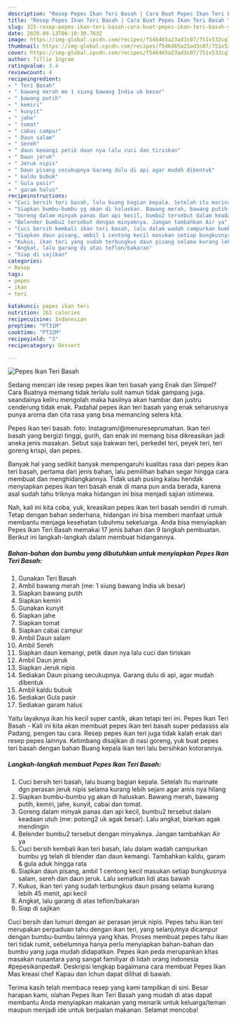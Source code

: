 ```yaml
---
description: "Resep Pepes Ikan Teri Basah | Cara Buat Pepes Ikan Teri Basah Yang Bisa Manjain Lidah"
title: "Resep Pepes Ikan Teri Basah | Cara Buat Pepes Ikan Teri Basah Yang Bisa Manjain Lidah"
slug: 325-resep-pepes-ikan-teri-basah-cara-buat-pepes-ikan-teri-basah-yang-bisa-manjain-lidah
date: 2020-09-13T06:10:30.763Z
image: https://img-global.cpcdn.com/recipes/f546465a23ad3c07/751x532cq70/pepes-ikan-teri-basah-foto-resep-utama.jpg
thumbnail: https://img-global.cpcdn.com/recipes/f546465a23ad3c07/751x532cq70/pepes-ikan-teri-basah-foto-resep-utama.jpg
cover: https://img-global.cpcdn.com/recipes/f546465a23ad3c07/751x532cq70/pepes-ikan-teri-basah-foto-resep-utama.jpg
author: Tillie Ingram
ratingvalue: 3.4
reviewcount: 4
recipeingredient:
- " Teri Basah"
- " bawang merah me 1 siung bawang India uk besar"
- " bawang putih"
- " kemiri"
- " kunyit"
- " jahe"
- " tomat"
- " cabai campur"
- " Daun salam"
- " Sereh"
- " daun kemangi petik daun nya lalu cuci dan tiriskan"
- " Daun jeruk"
- " Jeruk nipis"
- " Daun pisang secukupnya Garang dulu di api agar mudah dibentuk"
- " kaldu bubuk"
- " Gula pasir"
- " garam halus"
recipeinstructions:
- "Cuci bersih teri basah, lalu buang bagian kepala. Setelah itu marinate dgn perasan jeruk nipis selama kurang lebih sejam agar amis nya hilang"
- "Siapkan bumbu-bumbu yg akan di haluskan. Bawang merah, bawang putih, kemiri, jahe, kunyit, cabai dan tomat."
- "Goreng dalam minyak panas dan api kecil, bumbu2 tersebut dalam keadaan utuh (me: potong2 uk agak besar). Lalu angkat, biarkan agak mendingin"
- "Belender bumbu2 tersebut dengan minyaknya. Jangan tambahkan Air ya"
- "Cuci bersih kembali ikan teri basah, lalu dalam wadah campurkan bumbu yg telah di blender dan daun kemangi. Tambahkan kaldu, garam &amp; gula aduk hingga rata"
- "Siapkan daun pisang, ambil 1 centong kecil masukan setiap bungkusnya salam, sereh dan daun jeruk. Lalu sematkan lidi atas bawah"
- "Kukus, ikan teri yang sudah terbungkus daun pisang selama kurang lebih 45 menit, api kecil"
- "Angkat, lalu garang di atas teflon/bakaran"
- "Siap di sajikan"
categories:
- Resep
tags:
- pepes
- ikan
- teri

katakunci: pepes ikan teri 
nutrition: 263 calories
recipecuisine: Indonesian
preptime: "PT31M"
cooktime: "PT32M"
recipeyield: "3"
recipecategory: Dessert

---
```



![Pepes Ikan Teri Basah](https://img-global.cpcdn.com/recipes/f546465a23ad3c07/751x532cq70/pepes-ikan-teri-basah-foto-resep-utama.jpg)

Sedang mencari ide resep pepes ikan teri basah yang Enak dan Simpel? Cara Buatnya memang tidak terlalu sulit namun tidak gampang juga. seandainya keliru mengolah maka hasilnya akan hambar dan justru cenderung tidak enak. Padahal pepes ikan teri basah yang enak seharusnya punya aroma dan cita rasa yang bisa memancing selera kita.

Pepes ikan teri basah. foto: Instagram/@menureseprumahan. Ikan teri basah yang bergizi tinggi, gurih, dan enak ini memang bisa dikreasikan jadi aneka jenis masakan. Sebut saja bakwan teri, perkedel teri, peyek teri, teri goreng krispi, dan pepes.

Banyak hal yang sedikit banyak mempengaruhi kualitas rasa dari pepes ikan teri basah, pertama dari jenis bahan, lalu pemilihan bahan segar hingga cara membuat dan menghidangkannya. Tidak usah pusing kalau hendak menyiapkan pepes ikan teri basah enak di mana pun anda berada, karena asal sudah tahu triknya maka hidangan ini bisa menjadi sajian istimewa.


Nah, kali ini kita coba, yuk, kreasikan pepes ikan teri basah sendiri di rumah. Tetap dengan bahan sederhana, hidangan ini bisa memberi manfaat untuk membantu menjaga kesehatan tubuhmu sekeluarga. Anda bisa menyiapkan Pepes Ikan Teri Basah memakai 17 jenis bahan dan 9 langkah pembuatan. Berikut ini langkah-langkah dalam membuat hidangannya.

<!--inarticleads1-->

##### Bahan-bahan dan bumbu yang dibutuhkan untuk menyiapkan Pepes Ikan Teri Basah:

1. Gunakan  Teri Basah
1. Ambil  bawang merah (me: 1 siung bawang India uk besar)
1. Siapkan  bawang putih
1. Siapkan  kemiri
1. Gunakan  kunyit
1. Siapkan  jahe
1. Siapkan  tomat
1. Siapkan  cabai campur
1. Ambil  Daun salam
1. Ambil  Sereh
1. Siapkan  daun kemangi, petik daun nya lalu cuci dan tiriskan
1. Ambil  Daun jeruk
1. Siapkan  Jeruk nipis
1. Sediakan  Daun pisang secukupnya. Garang dulu di api, agar mudah dibentuk
1. Ambil  kaldu bubuk
1. Sediakan  Gula pasir
1. Sediakan  garam halus


Yaitu layaknya ikan his kecil super cantik, akan tetapi teri ini. Pepes Ikan Teri Basah - Kali ini kita akan membuat pepes ikan teri basah super pedassss ala Padang, pengen tau cara. Resep pepes ikan teri juga tidak kalah enak dari resep pepes lainnya. Ketimbang disajikan di nasi goreng, yuk buat pepes teri basah dengan bahan Buang kepala ikan teri lalu bersihkan kotorannya. 

<!--inarticleads2-->

##### Langkah-langkah membuat Pepes Ikan Teri Basah:

1. Cuci bersih teri basah, lalu buang bagian kepala. Setelah itu marinate dgn perasan jeruk nipis selama kurang lebih sejam agar amis nya hilang
1. Siapkan bumbu-bumbu yg akan di haluskan. Bawang merah, bawang putih, kemiri, jahe, kunyit, cabai dan tomat.
1. Goreng dalam minyak panas dan api kecil, bumbu2 tersebut dalam keadaan utuh (me: potong2 uk agak besar). Lalu angkat, biarkan agak mendingin
1. Belender bumbu2 tersebut dengan minyaknya. Jangan tambahkan Air ya
1. Cuci bersih kembali ikan teri basah, lalu dalam wadah campurkan bumbu yg telah di blender dan daun kemangi. Tambahkan kaldu, garam &amp; gula aduk hingga rata
1. Siapkan daun pisang, ambil 1 centong kecil masukan setiap bungkusnya salam, sereh dan daun jeruk. Lalu sematkan lidi atas bawah
1. Kukus, ikan teri yang sudah terbungkus daun pisang selama kurang lebih 45 menit, api kecil
1. Angkat, lalu garang di atas teflon/bakaran
1. Siap di sajikan


Cuci bersih dan lumuri dengan air perasan jeruk nipis. Pepes tahu ikan teri merupakan perpaduan tahu dengan ikan teri, yang selanjutnya dicampur dengan bumbu-bumbu lainnya yang khas. Proses membuat pepes tahu ikan teri tidak rumit, sebelumnya hanya perlu menyiapkan bahan-bahan dan bumbu yang juga mudah didapatkan. Pepes ikan peda merupankan khas masakan nusantara yang sangat familiyar di lidah orang indonesia #pepesikanpeda#. Deskripsi lengkap bagaimana cara membuat Pepes Ikan Mas kreasi chef Kapau dan Ichun dapat dilihat di bawah. 

Terima kasih telah membaca resep yang kami tampilkan di sini. Besar harapan kami, olahan Pepes Ikan Teri Basah yang mudah di atas dapat membantu Anda menyiapkan makanan yang menarik untuk keluarga/teman maupun menjadi ide untuk berjualan makanan. Selamat mencoba!
